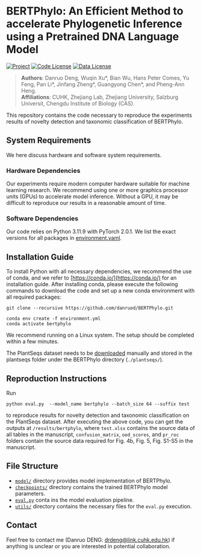 # BERTPhylo: An Efficient Method to accelerate Phylogenetic Inference using a Pretrained DNA Language Model

[![Project](https://img.shields.io/badge/Code-Github-purple?style=flat-square)](https://github.com/danruod/BERTPhylo)
[![Code License](https://img.shields.io/badge/Code%20License-Apache_2.0-green.svg)](https://github.com/danruod/BERTPhylo/blob/main/LICENSE)
[![Data License](https://img.shields.io/badge/Data%20License-CC%20By%20NC%204.0-red.svg)](https://github.com/danruod/BERTPhylo/blob/main/DATA_LICENSE)


> **Authors**: Danruo Deng, Wuqin Xu*, Bian Wu, Hans Peter Comes, Yu Feng, Pan Li*, Jinfang Zheng*, Guangyong Chen*, and Pheng-Ann Heng.  
 **Affiliations**: CUHK, Zhejiang Lab, Zhejiang University, Salzburg Universit, Chengdu Institute of Biology (CAS).


<!-- Understanding the phylogenetic relationships among species is crucial for comprehending major evolutionary transitions, serving as the foundation for many biological studies. Despite the ever-growing volume of sequence data providing a significant opportunity for biological research, constructing reliable phylogenetic trees effectively becomes more challenging for current analytical methods. In this study, we introduce a novel solution to accelerate phylogeny inference using a pretrained DNA language model. Our approach identifies the taxonomic unit of a newly collected sequence using existing taxonomic classification systems and updates the corresponding subtree, akin to surgical corrections on a given phylogenetic tree. Specifically, we leverage a pretrained BERT network to obtain high-dimensional sequence representations, which are used not only to determine the subtree to be updated but also identify potentially valuable regions for subtree construction. We demonstrate the effectiveness of our method, named BERTPhylo, through experiments on our established PlantSeqs dataset, focusing on Embryophyta. Our findings provide the first evidence that phylogenetic trees can be constructed by automatically selecting the most informative regions of sequences, without manual selection of molecular markers. This discovery offers a robust guide for further research into the functional aspects of different regions of DNA sequences, enriching our understanding of biology.

<img src="./assets/BERTPhylo.jpg" alt="drawing" width="80%"/> -->

This repository contains the code necessary to reproduce the experiments results of novelty detection and taxonomic classification of BERTPhylo.

## System Requirements

We here discuss hardware and software system requirements.

### Hardware Dependencies

Our experiments require modern computer hardware suitable for machine learning research. We recommend using one or more graphics processor units (GPUs) to accelerate model inference. Without a GPU, it may be difficult to reproduce our results in a reasonable amount of time.


### Software Dependencies

Our code relies on Python 3.11.9 with PyTorch 2.0.1. We list the exact versions for all packages in [environment.yaml](environment.yaml).


## Installation Guide

To install Python with all necessary dependencies, we recommend the use of conda, and we refer to [https://conda.io/](https://conda.io/) for an installation guide. After installing conda, please execute the following commands to download the code and set up a new conda environment with all required packages:


```
git clone --recursive https://github.com/danruod/BERTPhylo.git
  
conda env create -f environment.yml
conda activate bertphylo
```

We recommend running on a Linux system. The setup should be completed within a few minutes. 

The PlantSeqs dataset needs to be [downloaded](https://drive.google.com/drive/folders/1wAQVjLYqlRA_0Xk9I3XvOsh_A-sdb9zZ?usp=sharing) manually and stored in the plantseqs folder under the BERTPhylo directory (`./plantseqs/`).


## Reproduction Instructions

Run

  ```
  python eval.py  --model_name bertphylo --batch_size 64 --suffix test
  ```

to reproduce results for novelty detection and taxonomic classification on the PlantSeqs dataset. After executing the above code, you can get the outputs at `/results/bertphylo`, where `test.xlsx` contains the source data of all tables in the manuscript, `confusion_matrix`, `ood_scores`, and `pr_roc` folders contain the source data required for Fig. 4b, Fig. 5, Fig. S1-S5 in the manuscript.


## File Structure

 * [`model/`](https://github.com/danruod/BERTPhylo/tree/main/model) directory provides model implementation of BERTPhylo. 
 * [`checkpoints/`](https://github.com/danruod/BERTPhylo/tree/main/checkpoints) directory contains the trained BERTPhylo model parameters. 
 * [`eval.py`](https://github.com/danruod/BERTPhylo/blob/main/eval.py) conta ins the model evaluation pipeline.
 * [`utils/`](https://github.com/danruod/BERTPhylo/tree/main/utils) directory contains the necessary files for the `eval.py` execution.


## Contact
Feel free to contact me (Danruo DENG: [drdeng@link.cuhk.edu.hk](mailto:drdeng@link.cuhk.edu.hk)) if anything is unclear or you are interested in potential collaboration.

